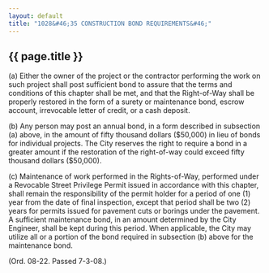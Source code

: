 ```yaml
---
layout: default 
title: "1028&#46;35 CONSTRUCTION BOND REQUIREMENTS&#46;"
---
```


{{ page.title }}
----------------

​(a) Either the owner of the project or the contractor performing the
work on such project shall post sufficient bond to assure that the terms
and conditions of this chapter shall be met, and that the Right-of-Way
shall be properly restored in the form of a surety or maintenance bond,
escrow account, irrevocable letter of credit, or a cash deposit.

​(b) Any person may post an annual bond, in a form described in
subsection (a) above, in the amount of fifty thousand dollars (\$50,000)
in lieu of bonds for individual projects. The City reserves the right to
require a bond in a greater amount if the restoration of the
right-of-way could exceed fifty thousand dollars (\$50,000).

​(c) Maintenance of work performed in the Rights-of-Way, performed under
a Revocable Street Privilege Permit issued in accordance with this
chapter, shall remain the responsibility of the permit holder for a
period of one (1) year from the date of final inspection, except that
period shall be two (2) years for permits issued for pavement cuts or
borings under the pavement. A sufficient maintenance bond, in an amount
determined by the City Engineer, shall be kept during this period. When
applicable, the City may utilize all or a portion of the bond required
in subsection (b) above for the maintenance bond.

(Ord. 08-22. Passed 7-3-08.)
